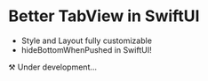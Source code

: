 # Better TabView in SwiftUI
* Style and Layout fully customizable
* hideBottomWhenPushed in SwiftUI!

⚒️ Under development...

